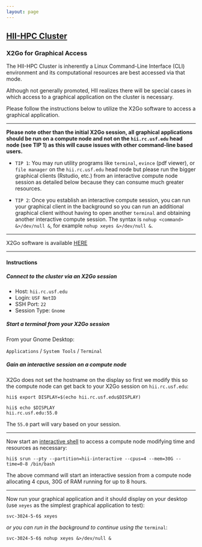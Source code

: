 ```yaml
---
layout: page
---
```


## [HII-HPC Cluster](../hii-hpc.html)

### X2Go for Graphical Access

The HII-HPC Cluster is inherently a Linux Command-Line Interface (CLI) environment and
its computational resources are best accessed via that mode.

Although not generally promoted, HII realizes there will be special cases
in which access to a graphical application on the cluster is necessary.

Please follow the instructions below to utilize the X2Go software to
access a graphical application.

---

**Please note other than the initial X2Go session, all graphical applications
should be run on a compute node and not on the `hii.rc.usf.edu` head node (see TIP 1)
as this will cause issues with other command-line based users.**

- `TIP 1`: You may run utility programs like `terminal`, `evince` (pdf viewer), or `file manager`
   on the `hii.rc.usf.edu` head node but please run the bigger graphical clients (Rstudio, etc.)
   from an interactive compute node session as detailed below because they can consume
   much greater resources.

- `TIP 2`: Once you establish an interactive compute session, you can run your graphical client
  in the background so you can run an additional graphical client without having
  to open another `terminal` and obtaining another interactive compute session. The syntax
  is `nohup <command> &>/dev/null &`, for example `nohup xeyes &>/dev/null &`.

---

X2Go software is available [HERE](http://wiki.x2go.org/doku.php)

---

#### Instructions

##### Connect to the cluster via an X2Go session

- Host: `hii.rc.usf.edu`
- Login: `USF NetID`
- SSH Port: `22`
- Session Type: `Gnome`

##### Start a terminal from your X2Go session

From your Gnome Desktop:

`Applications` / `System Tools` / `Terminal`

##### Gain an interactive session on a compute node

X2Go does not set the hostname on the display so first we modify this so the compute node
can get back to your X2Go session on `hii.rc.usf.edu`:

```
hii$ export DISPLAY=$(echo hii.rc.usf.edu$DISPLAY)

hii$ echo $DISPLAY
hii.rc.usf.edu:55.0
```

The `55.0` part will vary based on your session.

---

Now start an [interactive shell](interactive.html) to access a compute node modifying time and resources as necessary:

```
hii$ srun --pty --partition=hii-interactive --cpus=4 --mem=30G --time=0-8 /bin/bash
```

The above command will start an interactive session from a compute node allocating 4 cpus, 30G of RAM
running for up to 8 hours.

---

Now run your graphical application and it should display on your desktop
(use `xeyes` as the simplest graphical application to test):

```
svc-3024-5-6$ xeyes
```

*or you can run in the background to continue using the* `terminal`:

```
svc-3024-5-6$ nohup xeyes &>/dev/null &
```















